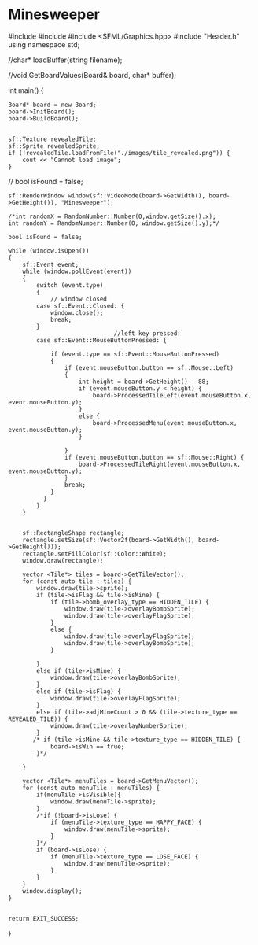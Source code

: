 # Minesweeper
#include <string>
#include <cstring>
#include <SFML/Graphics.hpp>
#include "Header.h"
using namespace std;


//char* loadBuffer(string filename);

//void GetBoardValues(Board& board, char* buffer);


int main()
{

    Board* board = new Board;
    board->InitBoard();
    board->BuildBoard();    
    

    sf::Texture revealedTile;
    sf::Sprite revealedSprite;
    if (!revealedTile.loadFromFile("./images/tile_revealed.png")) {
        cout << "Cannot load image";
    }
   // bool isFound = false;  
   

    sf::RenderWindow window(sf::VideoMode(board->GetWidth(), board->GetHeight()), "Minesweeper");
    
    /*int randomX = RandomNumber::Number(0,window.getSize().x);
    int randomY = RandomNumber::Number(0, window.getSize().y);*/

    bool isFound = false;

    while (window.isOpen())
    {
        sf::Event event;
        while (window.pollEvent(event))
        {
            switch (event.type)
            {
                // window closed
            case sf::Event::Closed: {
                window.close();
                break;
            }
                                  //left key pressed:
            case sf::Event::MouseButtonPressed: {

                if (event.type == sf::Event::MouseButtonPressed)
                {
                    if (event.mouseButton.button == sf::Mouse::Left)
                    {
                        int height = board->GetHeight() - 88;
                        if (event.mouseButton.y < height) {
                            board->ProcessedTileLeft(event.mouseButton.x, event.mouseButton.y);
                        }
                        else {
                            board->ProcessedMenu(event.mouseButton.x, event.mouseButton.y);
                        }

                    }
                    if (event.mouseButton.button == sf::Mouse::Right) {
                        board->ProcessedTileRight(event.mouseButton.x, event.mouseButton.y);
                    }
                    break;
                }
              }
            }
        }
    
                
        sf::RectangleShape rectangle;
        rectangle.setSize(sf::Vector2f(board->GetWidth(), board->GetHeight()));
        rectangle.setFillColor(sf::Color::White);
        window.draw(rectangle);

        vector <Tile*> tiles = board->GetTileVector();
        for (const auto tile : tiles) {
            window.draw(tile->sprite);            
            if (tile->isFlag && tile->isMine) {
                if (tile->bomb_overlay_type == HIDDEN_TILE) {
                    window.draw(tile->overlayBombSprite);
                    window.draw(tile->overlayFlagSprite);
                }
                else {
                    window.draw(tile->overlayFlagSprite);
                    window.draw(tile->overlayBombSprite);
                }
                
            }
            else if (tile->isMine) {
                window.draw(tile->overlayBombSprite);
            }
            else if (tile->isFlag) {
                window.draw(tile->overlayFlagSprite);
            }
            else if (tile->adjMineCount > 0 && (tile->texture_type == REVEALED_TILE)) {
                window.draw(tile->overlayNumberSprite);
            }           
           /* if (tile->isMine && tile->texture_type == HIDDEN_TILE) {
                board->isWin == true;
            }*/
            
        }        

        vector <Tile*> menuTiles = board->GetMenuVector();
        for (const auto menuTile : menuTiles) {
            if(menuTile->isVisible){
                window.draw(menuTile->sprite);
            }
            /*if (!board->isLose) {
                if (menuTile->texture_type == HAPPY_FACE) {
                    window.draw(menuTile->sprite);
                }
            }*/
            if (board->isLose) {
                if (menuTile->texture_type == LOSE_FACE) {
                    window.draw(menuTile->sprite);
                }
            }
        }      
        window.display();
    }
   

    return EXIT_SUCCESS;

}                 
